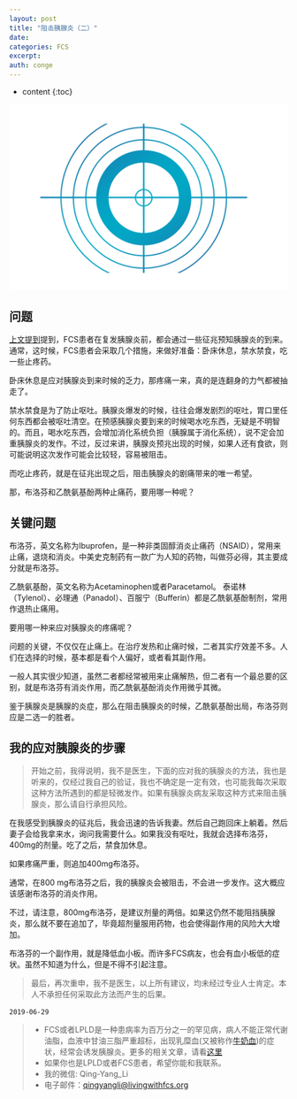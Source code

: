 ```yaml
---
layout: post
title: "阻击胰腺炎（二）"
date:
categories: FCS
excerpt:
auth: conge
---
```

* content
{:toc}

![](/assets/images/FCS/118382-8ddc9e366a6bbe3d.png)

## 问题

[上文提到](https://www.jianshu.com/p/44478a2bb2e3)提到，FCS患者在复发胰腺炎前，都会通过一些征兆预知胰腺炎的到来。通常，这时候，FCS患者会采取几个措施，来做好准备：卧床休息，禁水禁食，吃一些止疼药。

卧床休息是应对胰腺炎到来时候的乏力，那疼痛一来，真的是连翻身的力气都被抽走了。

禁水禁食是为了防止呕吐。胰腺炎爆发的时候，往往会爆发剧烈的呕吐，胃口里任何东西都会被呕吐清空。在预感胰腺炎要到来的时候喝水吃东西，无疑是不明智的。而且，喝水吃东西，会增加消化系统负担（胰腺属于消化系统），说不定会加重胰腺炎的发作。不过，反过来讲，胰腺炎预兆出现的时候，如果人还有食欲，则可能说明这次发作可能会比较轻，容易被阻击。

而吃止疼药，就是在征兆出现之后，阻击胰腺炎的剧痛带来的唯一希望。

那，布洛芬和乙酰氨基酚两种止痛药，要用哪一种呢？

## 关键问题

布洛芬，英文名称为Ibuprofen，是一种非类固醇消炎止痛药（NSAID），常用来止痛，退烧和消炎。中美史克制药有一款广为人知的药物，叫做芬必得，其主要成分就是布洛芬。

乙酰氨基酚，英文名称为Acetaminophen或者Paracetamol。 泰诺林（Tylenol）、必理通（Panadol）、百服宁（Bufferin）都是乙酰氨基酚制剂，常用作退热止痛用。

要用哪一种来应对胰腺炎的疼痛呢？

问题的关键，不仅仅在止痛上。在治疗发热和止痛时候，二者其实疗效差不多。人们在选择的时候，基本都是看个人偏好，或者看其副作用。

一般人其实很少知道，虽然二者都经常被用来止痛解热，但二者有一个最总要的区别，就是布洛芬有消炎作用，而乙酰氨基酚消炎作用微乎其微。

鉴于胰腺炎是胰腺的炎症，那么在阻击胰腺炎的时候，乙酰氨基酚出局，布洛芬则应是二选一的胜者。

## 我的应对胰腺炎的步骤

> 开始之前，我得说明，我不是医生，下面的应对我的胰腺炎的方法，我也是听来的，仅经过我自己的验证，我也不确定是一定有效，也可能我每次采取这种方法所遇到的都是轻微发作。如果有胰腺炎病友采取这种方式来阻击胰腺炎，那么请自行承担风险。

在我感受到胰腺炎的征兆后，我会迅速的告诉我妻。然后自己跑回床上躺着。然后妻子会给我拿来水，询问我需要什么。如果我没有呕吐，我就会选择布洛芬，400mg的剂量。吃了之后，禁食加休息。

如果疼痛严重，则追加400mg布洛芬。

通常，在800 mg布洛芬之后，我的胰腺炎会被阻击，不会进一步发作。这大概应该感谢布洛芬的消炎作用。

不过，请注意，800mg布洛芬，是建议剂量的两倍。如果这仍然不能阻挡胰腺炎，那么就不要在追加了，毕竟超剂量服用药物，也会使得副作用的风险大大增加。

布洛芬的一个副作用，就是降低血小板。而许多FCS病友，也会有血小板低的症状。虽然不知道为什么，但是不得不引起注意。

> 最后，再次重申，我不是医生，以上所有建议，均未经过专业人士肯定。本人不承担任何采取此方法而产生的后果。

```
2019-06-29
```

> * FCS或者LPLD是一种患病率为百万分之一的罕见病，病人不能正常代谢油脂，血液中甘油三脂严重超标，出现乳糜血(又被称作[牛奶血](https://www.jianshu.com/p/4cba7c3cabf6))的症状，经常会诱发胰腺炎。更多的相关文章，请看[这里](https://www.jianshu.com/nb/8793129)
> * 如果你也是LPLD或者FCS患者，希望你能和我联系。
> * 我的微信: Qing-Yang_Li
> * 电子邮件：qingyangli@livingwithfcs.org
